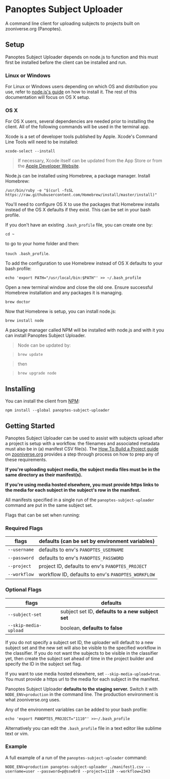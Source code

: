 # Panoptes Subject Uploader

A command line client for uploading subjects to projects built on zooniverse.org (Panoptes).

## Setup

Panoptes Subject Uploader depends on node.js to function and this must first be installed before the client can be installed and run.

### Linux or Windows
For Linux or Windows users depending on which OS and distribution you use, refer to [node.js's guide](https://nodejs.org/en/download/package-manager/) on how to install it. The rest of this documentation will focus on OS X setup.

### OS X
For OS X users, several dependencies are needed prior to installing the client. All of the following commands will be used in the terminal app. 

Xcode is a set of developer tools published by Apple. Xcode's Command Line Tools will need to be installed:

`xcode-select --install`

> If necessary, Xcode itself can be updated from the App Store or from the [Apple Developer Website](https://developer.apple.com/xcode/).

Node.js can be installed using Homebrew, a package manager. Install Homebrew:  

`/usr/bin/ruby -e "$(curl -fsSL https://raw.githubusercontent.com/Homebrew/install/master/install)"`

You'll need to configure OS X to use the packages that Homebrew installs instead of the OS X defaults if they exist. This can be set in your bash profile.

If you don't have an existing `.bash_profile` file, you can create one by:

`cd ~`

to go to your home folder and then: 

`touch .bash_profile`.

To add the configuration to use Homebrew instead of OS X defaults to your bash profile:

`echo 'export PATH="/usr/local/bin:$PATH"' >> ~/.bash_profile`

Open a new terminal window and close the old one. Ensure successful Homebrew installation and any packages it is managing.

`brew doctor`

Now that Homebrew is setup, you can install node.js:

`brew install node`

A package manager called NPM will be installed with node.js and with it you can install Panoptes Subject Uploader.
> Node can be updated by: 

>`brew update` 

> then

> `brew upgrade node`

## Installing

You can install the client from [NPM](https://www.npmjs.com/package/panoptes-subject-uploader):

`npm install --global panoptes-subject-uploader`

## Getting Started

Panoptes Subject Uploader can be used to assist with subjects upload after a project is setup with a workflow. the filenames and associated metadata must also be in (a) manifest CSV file(s). The [How To Build a Project guide](https://www.zooniverse.org/lab-how-to) on [zooniverse.org](https://www.zooniverse.org/) provides a step through process on how to prep any of these requirements.

__If you're uploading subject media, the subject media files must be in the same directory as their manifest(s).__ 

__If you're using media hosted elsewhere, you must provide https links to the media for each subject in the subject's row in the manifest.__

All manifests specified in a single run of the `panoptes-subject-uploader` command are put in the same subject set.

Flags that can be set when running:

### Required Flags
flags | defaults (can be set by environment variables)
--- | ---
`--username` | defaults to env's `PANOPTES_USERNAME`
`--password` | defaults to env's `PANOPTES_PASSWORD`
`--project` | project ID, defaults to env's `PANOPTES_PROJECT`
`--workflow` | workflow ID, defaults to env's `PANOPTES_WORKFLOW`

### Optional Flags
flags | defaults
--- | ---
`--subject-set` | subject set ID, __defaults to a new subject set__
`--skip-media-upload` | boolean, __defaults to false__

If you do not specify a subject set ID, the uploader will default to a new subject set and the new set will also be visible to the specified workflow in the classifier. If you do not want the subjects to be visible in the classifier yet, then create the subject set ahead of time in the project builder and specify the ID in the subject set flag.

If you want to use media hosted elsewhere, set `--skip-media-upload=true`. You must provide a https url to the media for each subject in the manifest.

Panoptes Subject Uploader __defaults to the staging server.__ Switch it with `NODE_ENV=production` in the command line. The production environment is what zooniverse.org uses.

Any of the environment variables can be added to your bash profile:

`echo 'export PANOPTES_PROJECT="1110"' >>~/.bash_profile`

Alternatively you can edit the `.bash_profile` file in a text editor like sublime text or vim.

### Example

A full example of a run of the `panoptes-subject-uploader` command:

`NODE_ENV=production panoptes-subject-uploader ./manifest1.csv --username=user --password=p@ssw0rd --project=1110 --workflow=2343`


